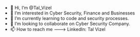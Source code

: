 - 👋 Hi, I’m @Tal_Vizel
- 👀 I’m interested in Cyber Security, Finance and Businesses
- 🌱 I’m currently learning to code and security processes.
- 💞️ I’m looking to collaborate on Cyber Security Company.
- 📫 How to reach me ---> LinkedIn: Tal Vizel

<!---
TalVizel/TalVizel is a ✨ special ✨ repository because its `README.md` (this file) appears on your GitHub profile.
You can click the Preview link to take a look at your changes.
--->
